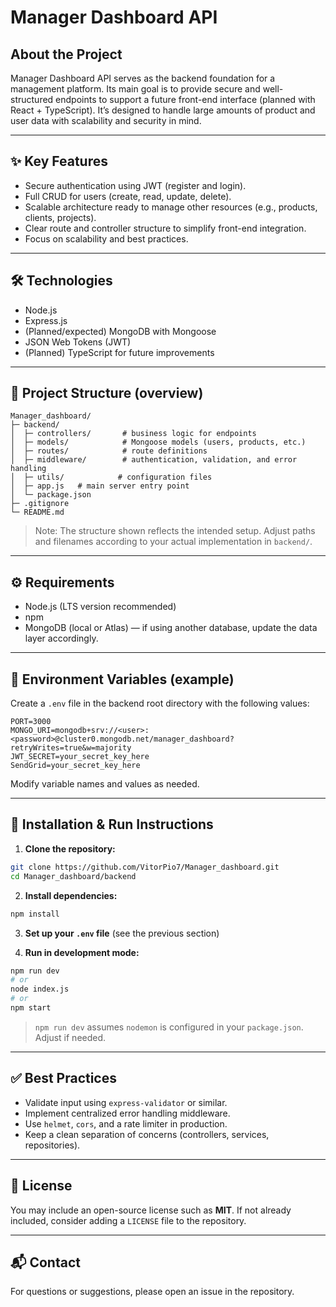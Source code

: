 # Manager Dashboard API




## About the Project

Manager Dashboard API serves as the backend foundation for a management platform. Its main goal is to provide secure and well-structured endpoints to support a future front-end interface (planned with React + TypeScript). It’s designed to handle large amounts of product and user data with scalability and security in mind.

---

## ✨ Key Features

* Secure authentication using JWT (register and login).
* Full CRUD for users (create, read, update, delete).
* Scalable architecture ready to manage other resources (e.g., products, clients, projects).
* Clear route and controller structure to simplify front-end integration.
* Focus on scalability and best practices.

---

## 🛠️ Technologies

* Node.js
* Express.js
* (Planned/expected) MongoDB with Mongoose
* JSON Web Tokens (JWT)
* (Planned) TypeScript for future improvements

---

## 📂 Project Structure (overview)

```
Manager_dashboard/
├─ backend/
│  ├─ controllers/       # business logic for endpoints
│  ├─ models/            # Mongoose models (users, products, etc.)
│  ├─ routes/            # route definitions
│  ├─ middleware/        # authentication, validation, and error handling
│  ├─ utils/            # configuration files 
│  ├─ app.js   # main server entry point
│  └─ package.json
├─ .gitignore
└─ README.md
```

> Note: The structure shown reflects the intended setup. Adjust paths and filenames according to your actual implementation in `backend/`.

---

## ⚙️ Requirements

* Node.js (LTS version recommended)
* npm 
* MongoDB (local or Atlas) — if using another database, update the data layer accordingly.

---

## 🔑 Environment Variables (example)

Create a `.env` file in the backend root directory with the following values:

```
PORT=3000
MONGO_URI=mongodb+srv://<user>:<password>@cluster0.mongodb.net/manager_dashboard?retryWrites=true&w=majority
JWT_SECRET=your_secret_key_here
SendGrid=your_secret_key_here
```

Modify variable names and values as needed.

---

## 🚀 Installation & Run Instructions

1. **Clone the repository:**

```bash
git clone https://github.com/VitorPio7/Manager_dashboard.git
cd Manager_dashboard/backend
```

2. **Install dependencies:**

```bash
npm install

```

3. **Set up your `.env` file** (see the previous section)

4. **Run in development mode:**

```bash
npm run dev
# or
node index.js
# or
npm start
```

> `npm run dev` assumes `nodemon` is configured in your `package.json`. Adjust if needed.

---

## ✅ Best Practices

* Validate input using `express-validator` or similar.
* Implement centralized error handling middleware.
* Use `helmet`, `cors`, and a rate limiter in production.
* Keep a clean separation of concerns (controllers, services, repositories).

---

## 📄 License

You may include an open-source license such as **MIT**. If not already included, consider adding a `LICENSE` file to the repository.

---

## 📬 Contact

For questions or suggestions, please open an issue in the repository.

